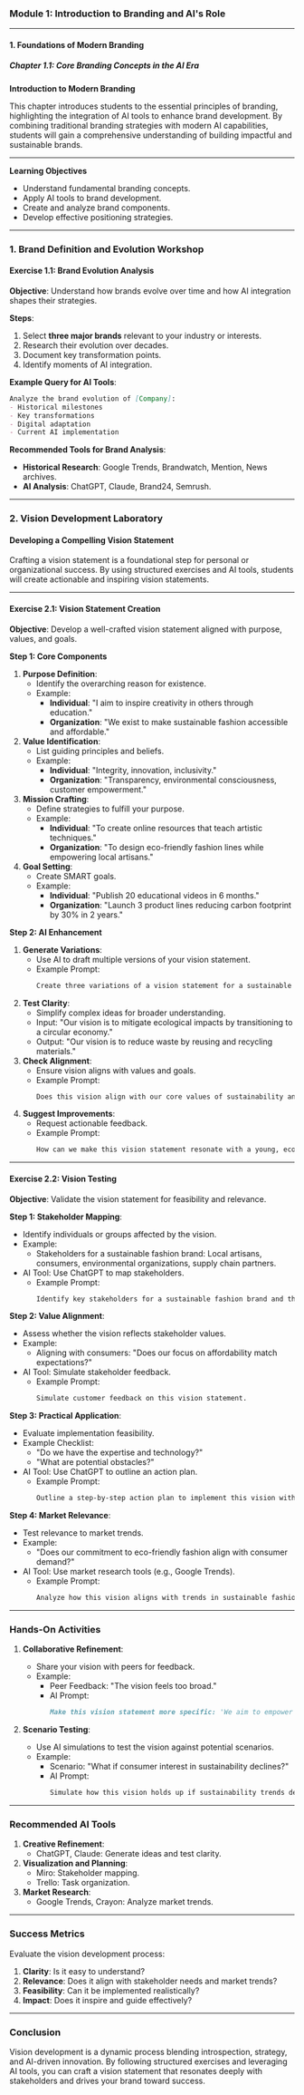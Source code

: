 ### **Module 1: Introduction to Branding and AI's Role**

---

#### **1. Foundations of Modern Branding**
##### **Chapter 1.1: Core Branding Concepts in the AI Era**

**Introduction to Modern Branding**

This chapter introduces students to the essential principles of branding, highlighting the integration of AI tools to enhance brand development. By combining traditional branding strategies with modern AI capabilities, students will gain a comprehensive understanding of building impactful and sustainable brands.

---

**Learning Objectives**
- Understand fundamental branding concepts.
- Apply AI tools to brand development.
- Create and analyze brand components.
- Develop effective positioning strategies.

---

### **1. Brand Definition and Evolution Workshop**

#### **Exercise 1.1: Brand Evolution Analysis**

**Objective**: Understand how brands evolve over time and how AI integration shapes their strategies.

**Steps**:
1. Select **three major brands** relevant to your industry or interests.
2. Research their evolution over decades.
3. Document key transformation points.
4. Identify moments of AI integration.

**Example Query for AI Tools**:
```markdown
Analyze the brand evolution of [Company]:
- Historical milestones
- Key transformations
- Digital adaptation
- Current AI implementation
```

**Recommended Tools for Brand Analysis**:
- **Historical Research**: Google Trends, Brandwatch, Mention, News archives.
- **AI Analysis**: ChatGPT, Claude, Brand24, Semrush.

---

### **2. Vision Development Laboratory**

#### **Developing a Compelling Vision Statement**

Crafting a vision statement is a foundational step for personal or organizational success. By using structured exercises and AI tools, students will create actionable and inspiring vision statements.

---

#### **Exercise 2.1: Vision Statement Creation**

**Objective**: Develop a well-crafted vision statement aligned with purpose, values, and goals.

**Step 1: Core Components**
1. **Purpose Definition**:
   - Identify the overarching reason for existence.
   - Example: 
     - **Individual**: "I aim to inspire creativity in others through education."
     - **Organization**: "We exist to make sustainable fashion accessible and affordable."
2. **Value Identification**:
   - List guiding principles and beliefs.
   - Example: 
     - **Individual**: "Integrity, innovation, inclusivity."
     - **Organization**: "Transparency, environmental consciousness, customer empowerment."
3. **Mission Crafting**:
   - Define strategies to fulfill your purpose.
   - Example:
     - **Individual**: "To create online resources that teach artistic techniques."
     - **Organization**: "To design eco-friendly fashion lines while empowering local artisans."
4. **Goal Setting**:
   - Create SMART goals.
   - Example:
     - **Individual**: "Publish 20 educational videos in 6 months."
     - **Organization**: "Launch 3 product lines reducing carbon footprint by 30% in 2 years."

**Step 2: AI Enhancement**
1. **Generate Variations**:
   - Use AI to draft multiple versions of your vision statement.
   - Example Prompt: 
     ```markdown
     Create three variations of a vision statement for a sustainable fashion brand focusing on accessibility and local artisan empowerment.
     ```
2. **Test Clarity**:
   - Simplify complex ideas for broader understanding.
   - Input: "Our vision is to mitigate ecological impacts by transitioning to a circular economy."
   - Output: "Our vision is to reduce waste by reusing and recycling materials."
3. **Check Alignment**:
   - Ensure vision aligns with values and goals.
   - Example Prompt: 
     ```markdown
     Does this vision align with our core values of sustainability and customer empowerment?
     ```
4. **Suggest Improvements**:
   - Request actionable feedback.
   - Example Prompt: 
     ```markdown
     How can we make this vision statement resonate with a young, eco-conscious audience?
     ```

---

#### **Exercise 2.2: Vision Testing**

**Objective**: Validate the vision statement for feasibility and relevance.

**Step 1: Stakeholder Mapping**:
- Identify individuals or groups affected by the vision.
- Example: 
  - Stakeholders for a sustainable fashion brand: Local artisans, consumers, environmental organizations, supply chain partners.
- AI Tool: Use ChatGPT to map stakeholders.
  - Example Prompt: 
    ```markdown
    Identify key stakeholders for a sustainable fashion brand and their roles.
    ```

**Step 2: Value Alignment**:
- Assess whether the vision reflects stakeholder values.
- Example: 
  - Aligning with consumers: "Does our focus on affordability match expectations?"
- AI Tool: Simulate stakeholder feedback.
  - Example Prompt:
    ```markdown
    Simulate customer feedback on this vision statement.
    ```

**Step 3: Practical Application**:
- Evaluate implementation feasibility.
- Example Checklist:
  - "Do we have the expertise and technology?"
  - "What are potential obstacles?"
- AI Tool: Use ChatGPT to outline an action plan.
  - Example Prompt:
    ```markdown
    Outline a step-by-step action plan to implement this vision within 2 years.
    ```

**Step 4: Market Relevance**:
- Test relevance to market trends.
- Example:
  - "Does our commitment to eco-friendly fashion align with consumer demand?"
- AI Tool: Use market research tools (e.g., Google Trends).
  - Example Prompt:
    ```markdown
    Analyze how this vision aligns with trends in sustainable fashion.
    ```

---

### **Hands-On Activities**

1. **Collaborative Refinement**:
   - Share your vision with peers for feedback.
   - Example:
     - Peer Feedback: "The vision feels too broad."
     - AI Prompt: 
       ```markdown
       Make this vision statement more specific: 'We aim to empower individuals with creative tools.'
       ```

2. **Scenario Testing**:
   - Use AI simulations to test the vision against potential scenarios.
   - Example:
     - Scenario: "What if consumer interest in sustainability declines?"
     - AI Prompt:
       ```markdown
       Simulate how this vision holds up if sustainability trends decline.
       ```

---

### **Recommended AI Tools**

1. **Creative Refinement**:
   - ChatGPT, Claude: Generate ideas and test clarity.
2. **Visualization and Planning**:
   - Miro: Stakeholder mapping.
   - Trello: Task organization.
3. **Market Research**:
   - Google Trends, Crayon: Analyze market trends.

---

### **Success Metrics**

Evaluate the vision development process:
1. **Clarity**: Is it easy to understand?
2. **Relevance**: Does it align with stakeholder needs and market trends?
3. **Feasibility**: Can it be implemented realistically?
4. **Impact**: Does it inspire and guide effectively?

---

### **Conclusion**

Vision development is a dynamic process blending introspection, strategy, and AI-driven innovation. By following structured exercises and leveraging AI tools, you can craft a vision statement that resonates deeply with stakeholders and drives your brand toward success.
